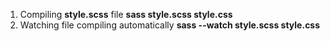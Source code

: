 1. Compiling **style.scss** file
   **sass style.scss style.css**
2. Watching file compiling automatically
   **sass --watch style.scss style.css**

